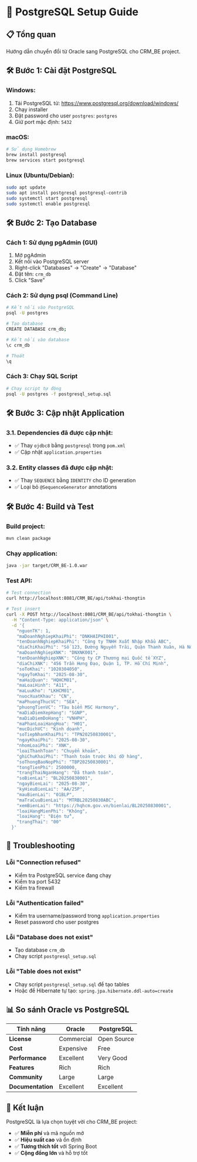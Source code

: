 # 🐘 PostgreSQL Setup Guide

## 📋 **Tổng quan**

Hướng dẫn chuyển đổi từ Oracle sang PostgreSQL cho CRM_BE project.

## 🛠️ **Bước 1: Cài đặt PostgreSQL**

### **Windows:**
1. Tải PostgreSQL từ: https://www.postgresql.org/download/windows/
2. Chạy installer
3. Đặt password cho user `postgres`: `postgres`
4. Giữ port mặc định: `5432`

### **macOS:**
```bash
# Sử dụng Homebrew
brew install postgresql
brew services start postgresql
```

### **Linux (Ubuntu/Debian):**
```bash
sudo apt update
sudo apt install postgresql postgresql-contrib
sudo systemctl start postgresql
sudo systemctl enable postgresql
```

## 🛠️ **Bước 2: Tạo Database**

### **Cách 1: Sử dụng pgAdmin (GUI)**
1. Mở pgAdmin
2. Kết nối vào PostgreSQL server
3. Right-click "Databases" → "Create" → "Database"
4. Đặt tên: `crm_db`
5. Click "Save"

### **Cách 2: Sử dụng psql (Command Line)**
```bash
# Kết nối vào PostgreSQL
psql -U postgres

# Tạo database
CREATE DATABASE crm_db;

# Kết nối vào database
\c crm_db

# Thoát
\q
```

### **Cách 3: Chạy SQL Script**
```bash
# Chạy script tự động
psql -U postgres -f postgresql_setup.sql
```

## 🛠️ **Bước 3: Cập nhật Application**

### **3.1. Dependencies đã được cập nhật:**
- ✅ Thay `ojdbc8` bằng `postgresql` trong `pom.xml`
- ✅ Cập nhật `application.properties`

### **3.2. Entity classes đã được cập nhật:**
- ✅ Thay `SEQUENCE` bằng `IDENTITY` cho ID generation
- ✅ Loại bỏ `@SequenceGenerator` annotations

## 🛠️ **Bước 4: Build và Test**

### **Build project:**
```bash
mvn clean package
```

### **Chạy application:**
```bash
java -jar target/CRM_BE-1.0.war
```

### **Test API:**
```bash
# Test connection
curl http://localhost:8081/CRM_BE/api/tokhai-thongtin

# Test insert
curl -X POST http://localhost:8081/CRM_BE/api/tokhai-thongtin \
  -H "Content-Type: application/json" \
  -d '{
    "nguonTK": 1,
    "maDoanhNghiepKhaiPhi": "DNKHAIPHI001",
    "tenDoanhNghiepKhaiPhi": "Công ty TNHH Xuất Nhập Khẩu ABC",
    "diaChiKhaiPhi": "Số 123, Đường Nguyễn Trãi, Quận Thanh Xuân, Hà Nội",
    "maDoanhNghiepXNK": "DNXNK001",
    "tenDoanhNghiepXNK": "Công ty CP Thương mại Quốc tế XYZ",
    "diaChiXNK": "456 Trần Hưng Đạo, Quận 1, TP. Hồ Chí Minh",
    "soToKhai": "1020304050",
    "ngayToKhai": "2025-08-30",
    "maHaiQuan": "HQHCM01",
    "maLoaiHinh": "A11",
    "maLuuKho": "LKHCM01",
    "nuocXuatKhau": "CN",
    "maPhuongThucVC": "SEA",
    "phuongTienVC": "Tàu biển MSC Harmony",
    "maDiaDiemXepHang": "SGNP",
    "maDiaDiemDoHang": "VNHPH",
    "maPhanLoaiHangHoa": "H01",
    "mucDichVC": "Kinh doanh",
    "soTiepNhanKhaiPhi": "TPN20250830001",
    "ngayKhaiPhi": "2025-08-30",
    "nhomLoaiPhi": "XNK",
    "loaiThanhToan": "Chuyển khoản",
    "ghiChuKhaiPhi": "Thanh toán trước khi dỡ hàng",
    "soThongBaoNopPhi": "TBP20250830001",
    "tongTienPhi": 2500000,
    "trangThaiNganHang": "Đã thanh toán",
    "soBienLai": "BL20250830001",
    "ngayBienLai": "2025-08-30",
    "kyHieuBienLai": "AA/25P",
    "mauBienLai": "01BLP",
    "maTraCuuBienLai": "MTRBL20250830ABC",
    "xemBienLai": "https://hqhcm.gov.vn/bienlai/BL20250830001",
    "loaiHangMienPhi": "Không",
    "loaiHang": "Điện tử",
    "trangThai": "00"
  }'
```

## 🔧 **Troubleshooting**

### **Lỗi "Connection refused"**
- Kiểm tra PostgreSQL service đang chạy
- Kiểm tra port 5432
- Kiểm tra firewall

### **Lỗi "Authentication failed"**
- Kiểm tra username/password trong `application.properties`
- Reset password cho user postgres

### **Lỗi "Database does not exist"**
- Tạo database `crm_db`
- Chạy script `postgresql_setup.sql`

### **Lỗi "Table does not exist"**
- Chạy script `postgresql_setup.sql` để tạo tables
- Hoặc để Hibernate tự tạo: `spring.jpa.hibernate.ddl-auto=create`

## 📊 **So sánh Oracle vs PostgreSQL**

| Tính năng | Oracle | PostgreSQL |
|-----------|--------|------------|
| **License** | Commercial | Open Source |
| **Cost** | Expensive | Free |
| **Performance** | Excellent | Very Good |
| **Features** | Rich | Rich |
| **Community** | Large | Large |
| **Documentation** | Excellent | Excellent |

## 🎉 **Kết luận**

PostgreSQL là lựa chọn tuyệt vời cho CRM_BE project:
- ✅ **Miễn phí** và mã nguồn mở
- ✅ **Hiệu suất cao** và ổn định
- ✅ **Tương thích tốt** với Spring Boot
- ✅ **Cộng đồng lớn** và hỗ trợ tốt
